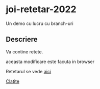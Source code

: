 # joi-retetar-2022

Un demo cu lucru cu branch-uri

## Descriere

Va contine retete.

aceasta modificare este facuta in browser


 Retetarul se vede [aici](./retetar.md)

 [Clatite](./retetar.md/clatite.md)